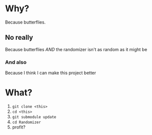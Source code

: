 # Why?

Because butterflies.

## No really

Because butterflies _AND_ the randomizer isn't as random as it might be

### And also

Because I think I can make this project better


# What?
1. `git clone <this>`
1. `cd <this>`
1. `git submodule update`
1. `cd Randomizer`
1. profit?
